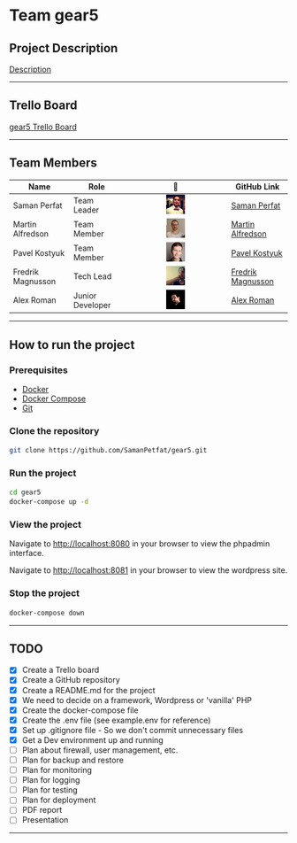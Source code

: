 # Team gear5

## Project Description

[Description](assignment.md)

---

## Trello Board

[gear5 Trello Board](https://trello.com/b/HF9T6NHr/gear5)

---

## Team Members

| Name | Role | 📸 | GitHub Link |
| --- | --- | :---: | --- |
| Saman Perfat | Team Leader | <img src="img//Saman_Petfat.png" width=20%> | [Saman Perfat](https://github.com/SamanPetfat) |
| Martin Alfredson | Team Member | <img src="img//Martin_Alfredson.png" width=20%> | [Martin Alfredson](https://github.com/maal2202)
| Pavel Kostyuk | Team Member | <img src="img//Pavel_Kostyuk.png" width=20%> | [Pavel Kostyuk](https://github.com/PavelKostyuk) |
| Fredrik Magnusson | Tech Lead | <img src="img//Fredrik_Magnusson.png" width=20%> | [Fredrik Magnusson](https://github.com/mindriddler) |
| Alex Roman | Junior Developer | <img src="img//Alex_Roman.png" width=20%> | [Alex Roman](https://github.com/AlexRoman777) |

---

## How to run the project

### Prerequisites

- [Docker](https://docs.docker.com/get-docker/)
- [Docker Compose](https://docs.docker.com/compose/install/)
- [Git](https://git-scm.com/downloads)

### Clone the repository

```bash
git clone https://github.com/SamanPetfat/gear5.git
```

### Run the project

```bash
cd gear5
docker-compose up -d
```
### View the project

Navigate to [http://localhost:8080](http://localhost:8080) in your browser to view the phpadmin interface.

Navigate to [http://localhost:8081](http://localhost:8000) in your browser to view the wordpress site.

### Stop the project

```bash
docker-compose down
```

---

## TODO

- [x] Create a Trello board
- [x] Create a GitHub repository
- [x] Create a README.md for the project
- [x] We need to decide on a framework, Wordpress or 'vanilla' PHP
- [x] Create the docker-compose file
- [x] Create the .env file (see example.env for reference)
- [x] Set up .gitignore file - So we don't commit unnecessary files
- [x] Get a Dev environment up and running
- [ ] Plan about firewall, user management, etc.
- [ ] Plan for backup and restore
- [ ] Plan for monitoring
- [ ] Plan for logging
- [ ] Plan for testing
- [ ] Plan for deployment
- [ ] PDF report
- [ ] Presentation

---
